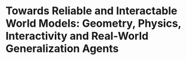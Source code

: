 # Towards Reliable and Interactable World Models: Geometry, Physics, Interactivity and Real-World Generalization Agents
